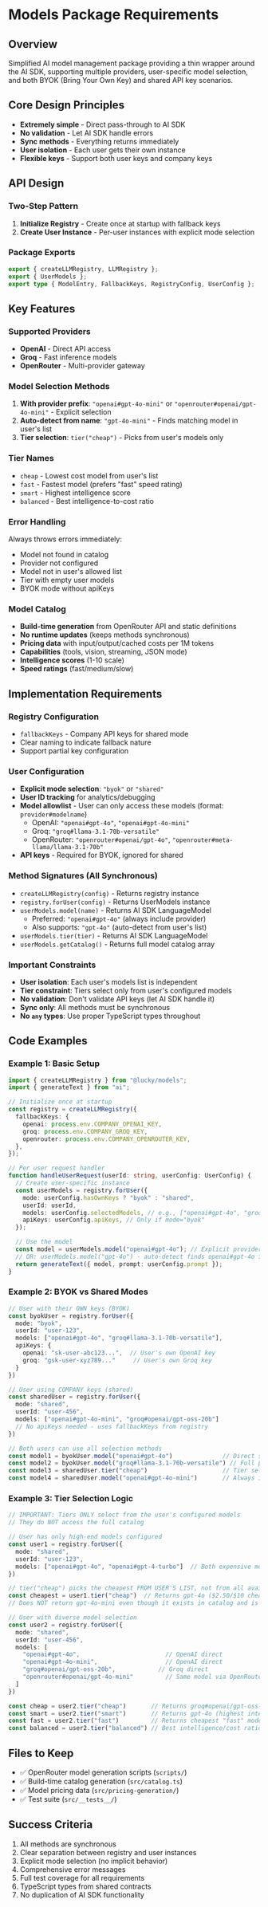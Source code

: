# Models Package Requirements

## Overview

Simplified AI model management package providing a thin wrapper around the AI SDK, supporting multiple providers, user-specific model selection, and both BYOK (Bring Your Own Key) and shared API key scenarios.

## Core Design Principles

- **Extremely simple** - Direct pass-through to AI SDK
- **No validation** - Let AI SDK handle errors
- **Sync methods** - Everything returns immediately
- **User isolation** - Each user gets their own instance
- **Flexible keys** - Support both user keys and company keys

## API Design

### Two-Step Pattern

1. **Initialize Registry** - Create once at startup with fallback keys
2. **Create User Instance** - Per-user instances with explicit mode selection

### Package Exports

```typescript
export { createLLMRegistry, LLMRegistry };
export { UserModels };
export type { ModelEntry, FallbackKeys, RegistryConfig, UserConfig };
```

## Key Features

### Supported Providers

- **OpenAI** - Direct API access
- **Groq** - Fast inference models
- **OpenRouter** - Multi-provider gateway

### Model Selection Methods

1. **With provider prefix**: `"openai#gpt-4o-mini"` or `"openrouter#openai/gpt-4o-mini"` - Explicit selection
2. **Auto-detect from name**: `"gpt-4o-mini"` - Finds matching model in user's list
3. **Tier selection**: `tier("cheap")` - Picks from user's models only

### Tier Names

- `cheap` - Lowest cost model from user's list
- `fast` - Fastest model (prefers "fast" speed rating)
- `smart` - Highest intelligence score
- `balanced` - Best intelligence-to-cost ratio

### Error Handling

Always throws errors immediately:

- Model not found in catalog
- Provider not configured
- Model not in user's allowed list
- Tier with empty user models
- BYOK mode without apiKeys

### Model Catalog

- **Build-time generation** from OpenRouter API and static definitions
- **No runtime updates** (keeps methods synchronous)
- **Pricing data** with input/output/cached costs per 1M tokens
- **Capabilities** (tools, vision, streaming, JSON mode)
- **Intelligence scores** (1-10 scale)
- **Speed ratings** (fast/medium/slow)

## Implementation Requirements

### Registry Configuration

- `fallbackKeys` - Company API keys for shared mode
- Clear naming to indicate fallback nature
- Support partial key configuration

### User Configuration

- **Explicit mode selection**: `"byok"` or `"shared"`
- **User ID tracking** for analytics/debugging
- **Model allowlist** - User can only access these models (format: `provider#modelname`)
  - OpenAI: `"openai#gpt-4o"`, `"openai#gpt-4o-mini"`
  - Groq: `"groq#llama-3.1-70b-versatile"`
  - OpenRouter: `"openrouter#openai/gpt-4o"`, `"openrouter#meta-llama/llama-3.1-70b"`
- **API keys** - Required for BYOK, ignored for shared

### Method Signatures (All Synchronous)

- `createLLMRegistry(config)` - Returns registry instance
- `registry.forUser(config)` - Returns UserModels instance
- `userModels.model(name)` - Returns AI SDK LanguageModel
  - Preferred: `"openai#gpt-4o"` (always include provider)
  - Also supports: `"gpt-4o"` (auto-detect from user's list)
- `userModels.tier(tier)` - Returns AI SDK LanguageModel
- `userModels.getCatalog()` - Returns full model catalog array

### Important Constraints

- **User isolation**: Each user's models list is independent
- **Tier constraint**: Tiers select only from user's configured models
- **No validation**: Don't validate API keys (let AI SDK handle it)
- **Sync only**: All methods must be synchronous
- **No `any` types**: Use proper TypeScript types throughout

## Code Examples

### Example 1: Basic Setup

```typescript
import { createLLMRegistry } from "@lucky/models";
import { generateText } from "ai";

// Initialize once at startup
const registry = createLLMRegistry({
  fallbackKeys: {
    openai: process.env.COMPANY_OPENAI_KEY,
    groq: process.env.COMPANY_GROQ_KEY,
    openrouter: process.env.COMPANY_OPENROUTER_KEY,
  },
});

// Per user request handler
function handleUserRequest(userId: string, userConfig: UserConfig) {
  // Create user-specific instance
  const userModels = registry.forUser({
    mode: userConfig.hasOwnKeys ? "byok" : "shared",
    userId: userId,
    models: userConfig.selectedModels, // e.g., ["openai#gpt-4o", "groq#llama-3.1-8b", "openrouter#meta-llama/llama-3.1-70b"]
    apiKeys: userConfig.apiKeys, // Only if mode="byok"
  });

  // Use the model
  const model = userModels.model("openai#gpt-4o"); // Explicit provider selection
  // OR: userModels.model("gpt-4o") - auto-detect finds openai#gpt-4o in user's list
  return generateText({ model, prompt: userConfig.prompt });
}
```

### Example 2: BYOK vs Shared Modes

```typescript
// User with their OWN keys (BYOK)
const byokUser = registry.forUser({
  mode: "byok",
  userId: "user-123",
  models: ["openai#gpt-4o", "groq#llama-3.1-70b-versatile"],
  apiKeys: {
    openai: "sk-user-abc123...",  // User's own OpenAI key
    groq: "gsk-user-xyz789..."     // User's own Groq key
  }
})

// User using COMPANY keys (shared)
const sharedUser = registry.forUser({
  mode: "shared",
  userId: "user-456",
  models: ["openai#gpt-4o-mini", "groq#openai/gpt-oss-20b"]
  // No apiKeys needed - uses fallbackKeys from registry
})

// Both users can use all selection methods
const model1 = byokUser.model("openai#gpt-4o")              // Direct selection with provider
const model2 = byokUser.model("groq#llama-3.1-70b-versatile") // Full provider#model format
const model3 = sharedUser.tier("cheap")                     // Tier selection
const model4 = sharedUser.model("openai#gpt-4o-mini")       // Always include provider
```

### Example 3: Tier Selection Logic

```typescript
// IMPORTANT: Tiers ONLY select from the user's configured models
// They do NOT access the full catalog

// User has only high-end models configured
const user1 = registry.forUser({
  mode: "shared",
  userId: "user-123",
  models: ["openai#gpt-4o", "openai#gpt-4-turbo"]  // Both expensive models
})

// tier("cheap") picks the cheapest FROM USER'S LIST, not from all available models
const cheapest = user1.tier("cheap")  // Returns gpt-4o ($2.50/$10 cheaper than gpt-4-turbo $10/$30)
// Does NOT return gpt-4o-mini even though it exists in catalog and is cheaper

// User with diverse model selection
const user2 = registry.forUser({
  mode: "shared",
  userId: "user-456",
  models: [
    "openai#gpt-4o",                        // OpenAI direct
    "openai#gpt-4o-mini",                   // OpenAI direct
    "groq#openai/gpt-oss-20b",            // Groq direct
    "openrouter#openai/gpt-4o-mini"         // Same model via OpenRouter
  ]
})

const cheap = user2.tier("cheap")       // Returns groq#openai/gpt-oss-20b (lowest cost)
const smart = user2.tier("smart")       // Returns gpt-4o (highest intelligence)
const fast = user2.tier("fast")         // Returns cheapest "fast" model from list
const balanced = user2.tier("balanced") // Best intelligence/cost ratio
```

## Files to Keep

- ✅ OpenRouter model generation scripts (`scripts/`)
- ✅ Build-time catalog generation (`src/catalog.ts`)
- ✅ Model pricing data (`src/pricing-generation/`)
- ✅ Test suite (`src/__tests__/`)

## Success Criteria

1. All methods are synchronous
2. Clear separation between registry and user instances
3. Explicit mode selection (no implicit behavior)
4. Comprehensive error messages
5. Full test coverage for all requirements
6. TypeScript types from shared contracts
7. No duplication of AI SDK functionality
